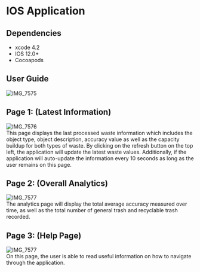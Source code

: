 # IOS Application

## Dependencies
* xcode 4.2
* IOS 12.0+
* Cocoapods

## User Guide
![IMG_7575](https://user-images.githubusercontent.com/33381712/56838467-17f13e00-684c-11e9-8487-18cd88a7c244.PNG)

## Page 1:  (Latest Information)
![IMG_7576](https://user-images.githubusercontent.com/33381712/56840348-18420700-6855-11e9-8b62-eb8640499f91.PNG) <br/>
This page displays the last processed waste information which includes the object type, object description, accuracy value as well as the capacity buildup for both types of waste. By clicking on the refresh button on the top left, the application will update the latest waste values. Additionally, if the application will auto-update the information every 10 seconds as long as the user remains on this page.

## Page 2: (Overall Analytics)
![IMG_7577](https://user-images.githubusercontent.com/33381712/56840354-209a4200-6855-11e9-97fa-5b27728d6ef1.PNG) <br/>
The analytics page will display the total average accuracy measured over time, as well as the total number of general trash and recyclable trash recorded. 

## Page 3: (Help Page)
![IMG_7577](https://user-images.githubusercontent.com/33381712/56840354-209a4200-6855-11e9-97fa-5b27728d6ef1.PNG) <br/>
On this page, the user is able to read useful information on how to navigate through the application.

